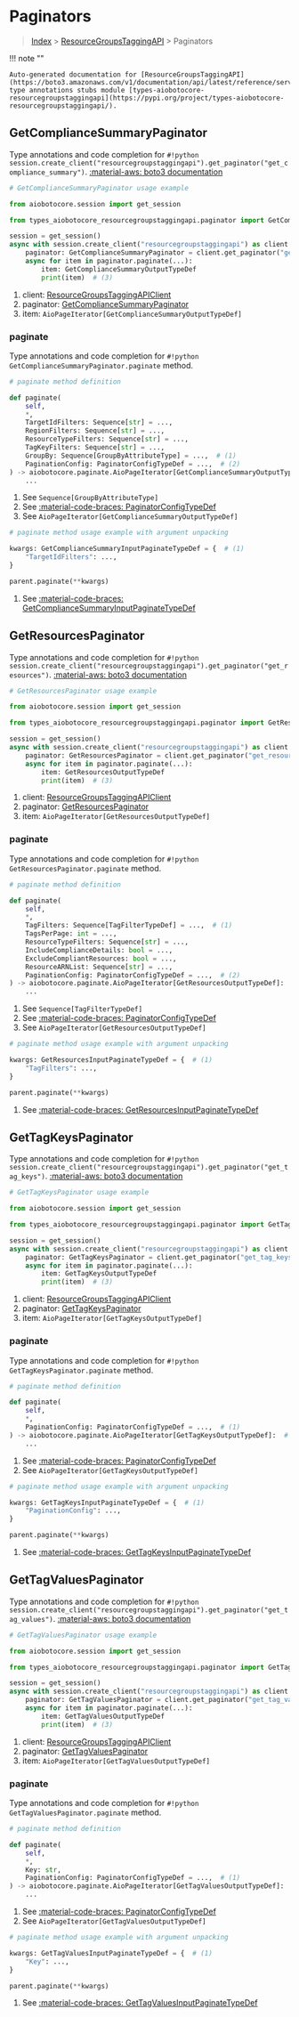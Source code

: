 # Paginators

> [Index](../README.md) > [ResourceGroupsTaggingAPI](./README.md) > Paginators

!!! note ""

    Auto-generated documentation for [ResourceGroupsTaggingAPI](https://boto3.amazonaws.com/v1/documentation/api/latest/reference/services/resourcegroupstaggingapi.html#resourcegroupstaggingapi)
    type annotations stubs module [types-aiobotocore-resourcegroupstaggingapi](https://pypi.org/project/types-aiobotocore-resourcegroupstaggingapi/).

## GetComplianceSummaryPaginator

Type annotations and code completion for `#!python session.create_client("resourcegroupstaggingapi").get_paginator("get_compliance_summary")`.
[:material-aws: boto3 documentation](https://boto3.amazonaws.com/v1/documentation/api/latest/reference/services/resourcegroupstaggingapi/paginator/GetComplianceSummary.html#ResourceGroupsTaggingAPI.Paginator.GetComplianceSummary)

```python
# GetComplianceSummaryPaginator usage example

from aiobotocore.session import get_session

from types_aiobotocore_resourcegroupstaggingapi.paginator import GetComplianceSummaryPaginator

session = get_session()
async with session.create_client("resourcegroupstaggingapi") as client:  # (1)
    paginator: GetComplianceSummaryPaginator = client.get_paginator("get_compliance_summary")  # (2)
    async for item in paginator.paginate(...):
        item: GetComplianceSummaryOutputTypeDef
        print(item)  # (3)
```

1. client: [ResourceGroupsTaggingAPIClient](./client.md)
2. paginator: [GetComplianceSummaryPaginator](./paginators.md#getcompliancesummarypaginator)
3. item: `AioPageIterator[GetComplianceSummaryOutputTypeDef]`


### paginate

Type annotations and code completion for `#!python GetComplianceSummaryPaginator.paginate` method.

```python
# paginate method definition

def paginate(
    self,
    *,
    TargetIdFilters: Sequence[str] = ...,
    RegionFilters: Sequence[str] = ...,
    ResourceTypeFilters: Sequence[str] = ...,
    TagKeyFilters: Sequence[str] = ...,
    GroupBy: Sequence[GroupByAttributeType] = ...,  # (1)
    PaginationConfig: PaginatorConfigTypeDef = ...,  # (2)
) -> aiobotocore.paginate.AioPageIterator[GetComplianceSummaryOutputTypeDef]:  # (3)
    ...
```

1. See `Sequence[GroupByAttributeType]`
2. See [:material-code-braces: PaginatorConfigTypeDef](./type_defs.md#paginatorconfigtypedef)
3. See `AioPageIterator[GetComplianceSummaryOutputTypeDef]`


```python
# paginate method usage example with argument unpacking

kwargs: GetComplianceSummaryInputPaginateTypeDef = {  # (1)
    "TargetIdFilters": ...,
}

parent.paginate(**kwargs)
```

1. See [:material-code-braces: GetComplianceSummaryInputPaginateTypeDef](./type_defs.md#getcompliancesummaryinputpaginatetypedef)
## GetResourcesPaginator

Type annotations and code completion for `#!python session.create_client("resourcegroupstaggingapi").get_paginator("get_resources")`.
[:material-aws: boto3 documentation](https://boto3.amazonaws.com/v1/documentation/api/latest/reference/services/resourcegroupstaggingapi/paginator/GetResources.html#ResourceGroupsTaggingAPI.Paginator.GetResources)

```python
# GetResourcesPaginator usage example

from aiobotocore.session import get_session

from types_aiobotocore_resourcegroupstaggingapi.paginator import GetResourcesPaginator

session = get_session()
async with session.create_client("resourcegroupstaggingapi") as client:  # (1)
    paginator: GetResourcesPaginator = client.get_paginator("get_resources")  # (2)
    async for item in paginator.paginate(...):
        item: GetResourcesOutputTypeDef
        print(item)  # (3)
```

1. client: [ResourceGroupsTaggingAPIClient](./client.md)
2. paginator: [GetResourcesPaginator](./paginators.md#getresourcespaginator)
3. item: `AioPageIterator[GetResourcesOutputTypeDef]`


### paginate

Type annotations and code completion for `#!python GetResourcesPaginator.paginate` method.

```python
# paginate method definition

def paginate(
    self,
    *,
    TagFilters: Sequence[TagFilterTypeDef] = ...,  # (1)
    TagsPerPage: int = ...,
    ResourceTypeFilters: Sequence[str] = ...,
    IncludeComplianceDetails: bool = ...,
    ExcludeCompliantResources: bool = ...,
    ResourceARNList: Sequence[str] = ...,
    PaginationConfig: PaginatorConfigTypeDef = ...,  # (2)
) -> aiobotocore.paginate.AioPageIterator[GetResourcesOutputTypeDef]:  # (3)
    ...
```

1. See `Sequence[TagFilterTypeDef]`
2. See [:material-code-braces: PaginatorConfigTypeDef](./type_defs.md#paginatorconfigtypedef)
3. See `AioPageIterator[GetResourcesOutputTypeDef]`


```python
# paginate method usage example with argument unpacking

kwargs: GetResourcesInputPaginateTypeDef = {  # (1)
    "TagFilters": ...,
}

parent.paginate(**kwargs)
```

1. See [:material-code-braces: GetResourcesInputPaginateTypeDef](./type_defs.md#getresourcesinputpaginatetypedef)
## GetTagKeysPaginator

Type annotations and code completion for `#!python session.create_client("resourcegroupstaggingapi").get_paginator("get_tag_keys")`.
[:material-aws: boto3 documentation](https://boto3.amazonaws.com/v1/documentation/api/latest/reference/services/resourcegroupstaggingapi/paginator/GetTagKeys.html#ResourceGroupsTaggingAPI.Paginator.GetTagKeys)

```python
# GetTagKeysPaginator usage example

from aiobotocore.session import get_session

from types_aiobotocore_resourcegroupstaggingapi.paginator import GetTagKeysPaginator

session = get_session()
async with session.create_client("resourcegroupstaggingapi") as client:  # (1)
    paginator: GetTagKeysPaginator = client.get_paginator("get_tag_keys")  # (2)
    async for item in paginator.paginate(...):
        item: GetTagKeysOutputTypeDef
        print(item)  # (3)
```

1. client: [ResourceGroupsTaggingAPIClient](./client.md)
2. paginator: [GetTagKeysPaginator](./paginators.md#gettagkeyspaginator)
3. item: `AioPageIterator[GetTagKeysOutputTypeDef]`


### paginate

Type annotations and code completion for `#!python GetTagKeysPaginator.paginate` method.

```python
# paginate method definition

def paginate(
    self,
    *,
    PaginationConfig: PaginatorConfigTypeDef = ...,  # (1)
) -> aiobotocore.paginate.AioPageIterator[GetTagKeysOutputTypeDef]:  # (2)
    ...
```

1. See [:material-code-braces: PaginatorConfigTypeDef](./type_defs.md#paginatorconfigtypedef)
2. See `AioPageIterator[GetTagKeysOutputTypeDef]`


```python
# paginate method usage example with argument unpacking

kwargs: GetTagKeysInputPaginateTypeDef = {  # (1)
    "PaginationConfig": ...,
}

parent.paginate(**kwargs)
```

1. See [:material-code-braces: GetTagKeysInputPaginateTypeDef](./type_defs.md#gettagkeysinputpaginatetypedef)
## GetTagValuesPaginator

Type annotations and code completion for `#!python session.create_client("resourcegroupstaggingapi").get_paginator("get_tag_values")`.
[:material-aws: boto3 documentation](https://boto3.amazonaws.com/v1/documentation/api/latest/reference/services/resourcegroupstaggingapi/paginator/GetTagValues.html#ResourceGroupsTaggingAPI.Paginator.GetTagValues)

```python
# GetTagValuesPaginator usage example

from aiobotocore.session import get_session

from types_aiobotocore_resourcegroupstaggingapi.paginator import GetTagValuesPaginator

session = get_session()
async with session.create_client("resourcegroupstaggingapi") as client:  # (1)
    paginator: GetTagValuesPaginator = client.get_paginator("get_tag_values")  # (2)
    async for item in paginator.paginate(...):
        item: GetTagValuesOutputTypeDef
        print(item)  # (3)
```

1. client: [ResourceGroupsTaggingAPIClient](./client.md)
2. paginator: [GetTagValuesPaginator](./paginators.md#gettagvaluespaginator)
3. item: `AioPageIterator[GetTagValuesOutputTypeDef]`


### paginate

Type annotations and code completion for `#!python GetTagValuesPaginator.paginate` method.

```python
# paginate method definition

def paginate(
    self,
    *,
    Key: str,
    PaginationConfig: PaginatorConfigTypeDef = ...,  # (1)
) -> aiobotocore.paginate.AioPageIterator[GetTagValuesOutputTypeDef]:  # (2)
    ...
```

1. See [:material-code-braces: PaginatorConfigTypeDef](./type_defs.md#paginatorconfigtypedef)
2. See `AioPageIterator[GetTagValuesOutputTypeDef]`


```python
# paginate method usage example with argument unpacking

kwargs: GetTagValuesInputPaginateTypeDef = {  # (1)
    "Key": ...,
}

parent.paginate(**kwargs)
```

1. See [:material-code-braces: GetTagValuesInputPaginateTypeDef](./type_defs.md#gettagvaluesinputpaginatetypedef)
